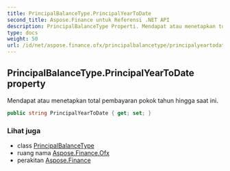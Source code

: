 ```yaml
---
title: PrincipalBalanceType.PrincipalYearToDate
second_title: Aspose.Finance untuk Referensi .NET API
description: PrincipalBalanceType Properti. Mendapat atau menetapkan total pembayaran pokok tahun hingga saat ini.
type: docs
weight: 50
url: /id/net/aspose.finance.ofx/principalbalancetype/principalyeartodate/
---
```

## PrincipalBalanceType.PrincipalYearToDate property

Mendapat atau menetapkan total pembayaran pokok tahun hingga saat ini.

```csharp
public string PrincipalYearToDate { get; set; }
```

### Lihat juga

* class [PrincipalBalanceType](../)
* ruang nama [Aspose.Finance.Ofx](../../principalbalancetype/)
* perakitan [Aspose.Finance](../../../)



